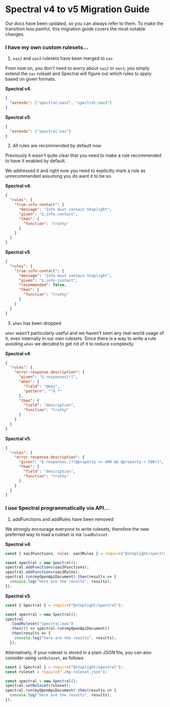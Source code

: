# Spectral v4 to v5 Migration Guide

Our docs have been updated, so you can always refer to them. To make the transition less painful,
this migration guide covers the most notable changes.

### I have my own custom rulesets...

1. `oas2` and `oas3` rulesets have been merged to `oas`

From now on, you don't need to worry about `oas2` or `oas3`, you simply extend the `oas` ruleset and Spectral will figure out which rules to apply based on given formats.

**Spectral v4**:

```json
{
  "extends": ["spectral:oas2", "spectral:oas3"]
}
```

**Spectral v5**:

```json
{
  "extends": ["spectral:oas"]
}
```

2. All rules are recommended by default now

Previously it wasn't quite clear that you need to make a rule recommended to have it enabled by default.

We addressed it and right now you need to explicitly mark a rule as unrecommended assuming you do want it to be so.

**Spectral v4**:

```json
{
  "rules": {
    "true-info-contact": {
      "message": "Info must contain Stoplight",
      "given": "$.info.contact",
      "then": {
        "function": "truthy"
      }
    }
  }
}
```

**Spectral v5**:

```json
{
  "rules": {
    "true-info-contact": {
      "message": "Info must contain Stoplight",
      "given": "$.info.contact",
      "recommended": false,
      "then": {
        "function": "truthy"
      }
    }
  }
}
```

3. `when` has been dropped

`when` wasn't particularly useful and we haven't seen any real-world usage of it, even internally in our own rulesets.
Since there is a way to write a rule avoiding `when` we decided to get rid of it to reduce complexity.

**Spectral v4**:

```json
{
  "rules": {
    "error-response-description": {
      "given": "$.responses[*]",
      "when": {
        "field": "@key",
        "pattern": "^4.*"
      },
      "then": {
        "field": "description",
        "function": "truthy"
      }
    }
  }
}
```

**Spectral v5**:

```json
{
  "rules": {
    "error-response-description": {
      "given": "$.responses.[?(@property >= 400 && @property < 500)]",
      "then": {
        "field": "description",
        "function": "truthy"
      }
    }
  }
}
```

### I use Spectral programmatically via API...

1. addFunctions and addRules have been removed

We strongly encourage everyone to write rulesets, therefore the new preferred way to load a ruleset is via `loadRuleset`.

**Spectral v4**:

```js
const { oas3Functions, rules: oas3Rules } = require("@stoplight/spectral/dist/rulesets/oas3");

const spectral = new Spectral();
spectral.addFunctions(oas3Functions);
spectral.addFunctions(oas3Rules);
spectral.run(myOpenApiDocument).then(results => {
  console.log("here are the results", results);
});
```

**Spectral v5**:

```js
const { Spectral } = require("@stoplight/spectral");

const spectral = new Spectral();
spectral
  .loadRuleset("spectral:oas")
  .then(() => spectral.run(myOpenApiDocument))
  .then(results => {
    console.log("here are the results", results);
  });
```

Alternatively, if your ruleset is stored in a plain JSON file, you can also consider using `setRuleset`, as follows

```js
const { Spectral } = require("@stoplight/spectral");
const ruleset = require("./my-ruleset.json");

const spectral = new Spectral();
spectral.setRuleset(ruleset);
spectral.run(myOpenApiDocument).then(results => {
  console.log("here are the results", results);
});
```
